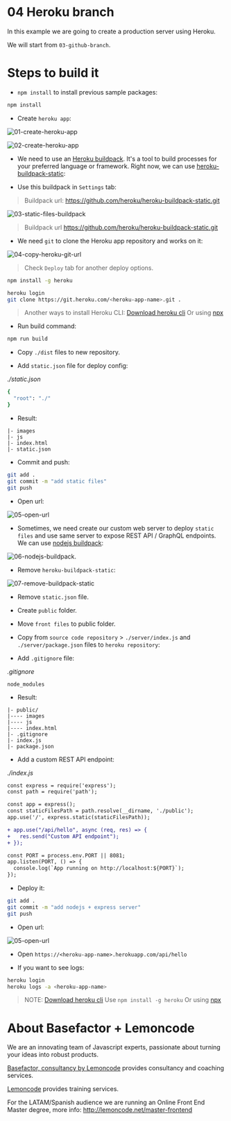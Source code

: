 # 04 Heroku branch

In this example we are going to create a production server using Heroku.

We will start from `03-github-branch`.

# Steps to build it

- `npm install` to install previous sample packages:

```bash
npm install
```

- Create `heroku app`:

![01-create-heroku-app](./readme-resources/01-create-heroku-app.png)

![02-create-heroku-app](./readme-resources/02-create-heroku-app.png)

- We need to use an [Heroku buildpack](https://elements.heroku.com/buildpacks). It's a tool to build processes for your preferred language or framework. Right now, we can use [heroku-buildpack-static](https://elements.heroku.com/buildpacks/heroku/heroku-buildpack-static):


- Use this buildpack in `Settings` tab:

> Buildpack url: https://github.com/heroku/heroku-buildpack-static.git

![03-static-files-buildpack](./readme-resources/03-static-files-buildpack.png)

> Buildpack url https://github.com/heroku/heroku-buildpack-static.git

- We need `git` to clone the Heroku app repository and works on it:

![04-copy-heroku-git-url](./readme-resources/04-copy-heroku-git-url.png)

> Check `Deploy` tab for another deploy options.

```bash
npm install -g heroku

heroku login
git clone https://git.heroku.com/<heroku-app-name>.git .
```

> Another ways to install Heroku CLI: [Download heroku cli](https://devcenter.heroku.com/articles/heroku-cli#download-and-install)
> Or using [npx](https://github.com/npm/npx)

- Run build command:

```bash
npm run build
```

- Copy `./dist` files to new repository.

- Add `static.json` file for deploy config:

_./static.json_

```bash
{
  "root": "./"
}

```

- Result:

```
|- images
|- js
|- index.html
|- static.json

```

- Commit and push:

```bash
git add .
git commit -m "add static files"
git push
```

- Open url:

![05-open-url](./readme-resources/05-open-url.png)

- Sometimes, we need create our custom web server to deploy `static files` and use same server to expose REST API / GraphQL endpoints. We can use [nodejs buildpack](https://elements.heroku.com/buildpacks/heroku/heroku-buildpack-nodejs):

![06-nodejs-buildpack](./readme-resources/06-nodejs-buildpack.png).

- Remove `heroku-buildpack-static`:

![07-remove-buildpack-static](./readme-resources/07-remove-buildpack-static.png)

- Remove `static.json` file.

- Create `public` folder.

- Move `front files` to public folder.

- Copy from `source code repository` > `./server/index.js` and `./server/package.json` files to `heroku repository`:

- Add `.gitignore` file:

_.gitignore_

```
node_modules

```

- Result:

```
|- public/
|---- images
|---- js
|---- index.html
|- .gitignore
|- index.js
|- package.json

```

- Add a custom REST API endpoint:

_./index.js_

```diff
const express = require('express');
const path = require('path');

const app = express();
const staticFilesPath = path.resolve(__dirname, './public');
app.use('/', express.static(staticFilesPath));

+ app.use("/api/hello", async (req, res) => {
+   res.send("Custom API endpoint");
+ });

const PORT = process.env.PORT || 8081;
app.listen(PORT, () => {
  console.log(`App running on http://localhost:${PORT}`);
});

```

- Deploy it:

```bash
git add .
git commit -m "add nodejs + express server"
git push
```

- Open url:

![05-open-url](./readme-resources/05-open-url.png)

- Open `https://<heroku-app-name>.herokuapp.com/api/hello`

- If you want to see logs:

```bash
heroku login
heroku logs -a <heroku-app-name>
```

> NOTE: [Download heroku cli](https://devcenter.heroku.com/articles/heroku-cli#download-and-install)
> Use `npm install -g heroku`
> Or using [npx](https://github.com/npm/npx)

# About Basefactor + Lemoncode

We are an innovating team of Javascript experts, passionate about turning your ideas into robust products.

[Basefactor, consultancy by Lemoncode](http://www.basefactor.com) provides consultancy and coaching services.

[Lemoncode](http://lemoncode.net/services/en/#en-home) provides training services.

For the LATAM/Spanish audience we are running an Online Front End Master degree, more info: http://lemoncode.net/master-frontend
